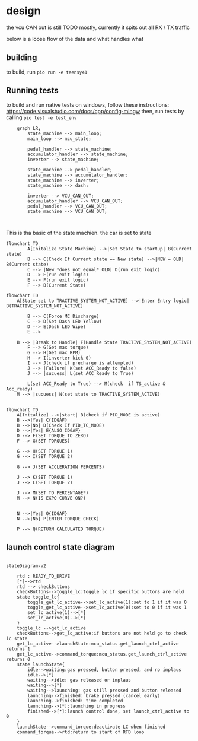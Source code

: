 # design 

the vcu CAN out is still TODO mostly, currently it spits out all RX / TX traffic

below is a loose flow of the data and what handles what


## building
to build, run ```pio run -e teensy41```
## Running tests

to build and run native tests on windows, follow these instructions: https://code.visualstudio.com/docs/cpp/config-mingw 
then, run tests by calling ```pio test -e test_env```


```mermaid
    graph LR;
        state_machine --> main_loop;
        main_loop --> mcu_state;

        pedal_handler --> state_machine;
        accumulator_handler --> state_machine;
        inverter --> state_machine;

        state_machine --> pedal_handler;
        state_machine --> accumulator_handler;
        state_machine --> inverter;
        state_machine --> dash;

        inverter --> VCU_CAN_OUT;
        accumulator_handler --> VCU_CAN_OUT;
        pedal_handler --> VCU_CAN_OUT;
        state_machine --> VCU_CAN_OUT;

       

```
This is tha basic of the state machien. 
    the car is set to state


```mermaid
flowchart TD
        A[Initalize State Machine] -->|Set State to startup| B(Current state)
        B --> C(Check If Current state == New state) -->|NEW = OLD| B(Current state)
        C --> |New *does not equal* OLD| D(run exit logic)
        D --> E(run exit logic)
        E --> F(run exit logic)
        F --> B(Current State) 
```        

```mermaid
flowchart TD
    A[State set to TRACTIVE_SYSTEM_NOT_ACTIVE] -->|Enter Entry logic| B(TRACTIVE_SYSTEM_NOT_ACTIVE)
    
        B --> C(Force MC Discharge)
        C --> D(Set Dash LED Yellow)
        D --> E(Dash LED Wipe)
        E --> 

    B --> |Break to Handle| F(Handle State TRACTIVE_SYSTEM_NOT_ACTIVE)
        F --> G(Get max torque)
        G --> H(Get max RPM)
        H --> I(inverter kick 0)
        I --> J(check if precharge is attempted)
        J --> |Failure| K(set ACC_Ready to false)
        J --> |sucuess| L(set ACC_Ready to True)

        L(set ACC_Ready to True) --> M(check  if TS_active & Acc_ready)
    M --> |sucuess| N(set state to TRACTIVE_SYSTEM_ACTIVE)

```  

```mermaid

flowchart TD
    A[Initalize] -->|start| B(check if PID_MODE is active)
    B -->|Yes| C{IDGAF}
    B -->|No| D(Check If PID_TC_MODE)
    D -->|Yes| E{ALSO IDGAF}
    D --> F(SET TORQUE TO ZERO)
    F --> G(SET TORQUES)

    G --> H(SET TORQUE 1)
    G --> I(SET TORQUE 2)

    G --> J(SET ACCLERATION PERCENTS)

    J --> K(SET TORQUE 1)
    J --> L(SET TORQUE 2)

    J --> M(SET TO PERCENTAGE*)
    M --> N(IS EXPO CURVE ON?)


    N -->|Yes| O{IDGAF}
    N -->|No| P(ENTER TORQUE CHECK)

    P --> Q(RETURN CALCULATED TORQUE)

```  

## launch control state diagram

```mermaid

stateDiagram-v2

    rtd : READY_TO_DRIVE
    [*]-->rtd
    rtd --> checkButtons
    checkButtons-->toggle_lc:toggle lc if specific buttons are held
    state toggle_lc{
        toggle_get_lc_active-->set_lc_active(1):set to 1 if it was 0
        toggle_get_lc_active-->set_lc_active(0):set to 0 if it was 1
        set_lc_active(1)-->[*]
        set_lc_active(0)-->[*]
    }
    toggle_lc -->get_lc_active
    checkButtons-->get_lc_active:if buttons are not held go to check lc state
    get_lc_active-->launchState:mcu_status.get_launch_ctrl_active returns 1
    get_lc_active-->command_torque:mcu_status.get_launch_ctrl_active returns 0
    state launchState{
        idle-->waiting:gas pressed, button pressed, and no implaus
        idle-->[*]
        waiting-->idle: gas released or implaus
        waiting-->[*]
        waiting-->launching: gas still pressed and button released 
        launching-->finished: brake pressed (cancel early)
        launching-->finished: time completed
        launching-->[*]:launching in progress
        finished-->[*]:launch control done, set launch_ctrl_active to 0
    }
    launchState-->command_torque:deactivate LC when finished
    command_torque-->rtd:return to start of RTD loop
```
